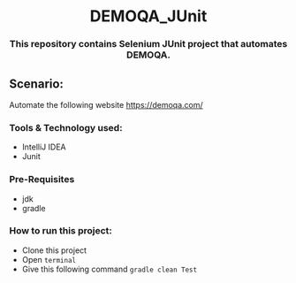 # <div align=center > DEMOQA_JUnit </div>

### <div align=center>This repository contains Selenium JUnit project that automates DEMOQA.</div>

## Scenario:
Automate the following website 
https://demoqa.com/

### Tools & Technology used:
- IntelliJ IDEA
- Junit

### Pre-Requisites
- jdk
- gradle

### How to run this project:
- Clone this project
- Open ```terminal```
- Give this following command  ```gradle clean Test```
